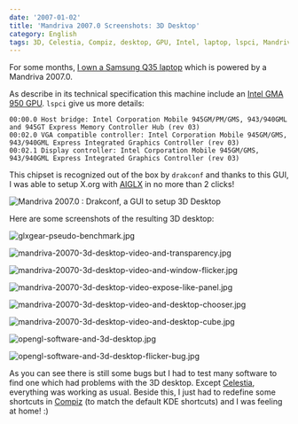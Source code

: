 ```yaml
---
date: '2007-01-02'
title: 'Mandriva 2007.0 Screenshots: 3D Desktop'
category: English
tags: 3D, Celestia, Compiz, desktop, GPU, Intel, laptop, lspci, Mandriva, Samsung, X.org
---
```


For some months, [I own a Samsung Q35 laptop]({filename}/2006/samsung-q35-xic-5500-tiny-review-of-a-strong-compact-laptop.md) which is powered by a Mandriva 2007.0.

As describe in its technical specification this machine include an [Intel GMA 950 GPU](https://en.wikipedia.org/wiki/Intel_GMA#GMA_950). `lspci` give us more details:

```text
00:00.0 Host bridge: Intel Corporation Mobile 945GM/PM/GMS, 943/940GML and 945GT Express Memory Controller Hub (rev 03)
00:02.0 VGA compatible controller: Intel Corporation Mobile 945GM/GMS, 943/940GML Express Integrated Graphics Controller (rev 03)
00:02.1 Display controller: Intel Corporation Mobile 945GM/GMS, 943/940GML Express Integrated Graphics Controller (rev 03)
```

This chipset is recognized out of the box by `drakconf` and thanks to this GUI, I was able to setup X.org with [AIGLX](https://en.wikipedia.org/wiki/AIGLX) in no more than 2 clicks!

![Mandriva 2007.0 : Drakconf, a GUI to setup 3D Desktop]({attach}mandriva-20070-drakconf-3d-desktop-control-panel.png)

Here are some screenshots of the resulting 3D desktop:

![glxgear-pseudo-benchmark.jpg]({attach}glxgear-pseudo-benchmark.jpg)

![mandriva-20070-3d-desktop-video-and-transparency.jpg]({attach}mandriva-20070-3d-desktop-video-and-transparency.jpg)

![mandriva-20070-3d-desktop-video-and-window-flicker.jpg]({attach}mandriva-20070-3d-desktop-video-and-window-flicker.jpg)

![mandriva-20070-3d-desktop-video-expose-like-panel.jpg]({attach}mandriva-20070-3d-desktop-video-expose-like-panel.jpg)

![mandriva-20070-3d-desktop-video-and-desktop-chooser.jpg]({attach}mandriva-20070-3d-desktop-video-and-desktop-chooser.jpg)

![mandriva-20070-3d-desktop-video-and-desktop-cube.jpg]({attach}mandriva-20070-3d-desktop-video-and-desktop-cube.jpg)

![opengl-software-and-3d-desktop.jpg]({attach}opengl-software-and-3d-desktop.jpg)

![opengl-software-and-3d-desktop-flicker-bug.jpg]({attach}opengl-software-and-3d-desktop-flicker-bug.jpg)

As you can see there is still some bugs but I had to test many software to find one which had problems with the 3D desktop. Except [Celestia](https://www.shatters.net/celestia), everything was working as usual. Beside this, I just had to redefine some shortcuts in [Compiz](https://compiz.org) (to match the default KDE shortcuts) and I was feeling at home! :)
